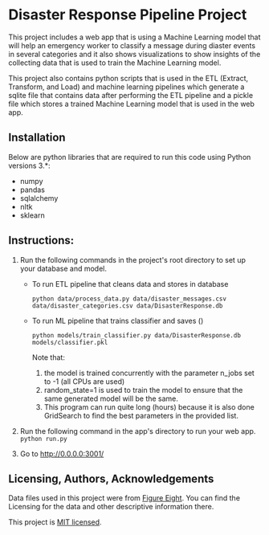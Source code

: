 # Disaster Response Pipeline Project

This project includes a web app that is using a Machine Learning model that will help an emergency worker to classify a message during diaster events in several categories and it also shows visualizations to show insights of the collecting data that is used to train the Machine Learning model.

This project also contains python scripts that is used in the ETL (Extract, Transform, and Load) and machine learning pipelines which generate a sqlite file that contains data after performing the ETL pipeline and a pickle file which stores a trained Machine Learning model that is used in the web app.

 

## Installation
Below are python libraries that are required to run this code using Python versions 3.*:

* numpy
* pandas
* sqlalchemy
* nltk
* sklearn

## Instructions:
1. Run the following commands in the project's root directory to set up your database and model.

    - To run ETL pipeline that cleans data and stores in database <br />

        `python data/process_data.py data/disaster_messages.csv data/disaster_categories.csv data/DisasterResponse.db`

    - To run ML pipeline that trains classifier and saves () <br />

        `python models/train_classifier.py data/DisasterResponse.db models/classifier.pkl`

        <p>
        Note that:

        1) the model is trained concurrently with the parameter n_jobs set to -1 (all CPUs are used)
        2) random_state=1 is used to train the model to ensure that the same generated model will be the same.
        3) This program can run quite long (hours) because it is also done GridSearch to find the best parameters in the provided list.
        </p>

2. Run the following command in the app's directory to run your web app. <br />
    `python run.py`

3. Go to http://0.0.0.0:3001/

## Licensing, Authors, Acknowledgements

Data files used in this project were from [Figure Eight](https://www.figure-eight.com/).
You can find the Licensing for the data and other descriptive information there.

This project is [MIT licensed](./LICENSE).